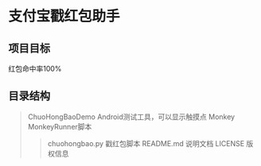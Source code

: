 # 支付宝戳红包助手

## 项目目标
红包命中率100%

## 目录结构
> ChuoHongBaoDemo Android测试工具，可以显示触摸点
> Monkey MonkeyRunner脚本
>> chuohongbao.py 戳红包脚本
> README.md 说明文档
> LICENSE 版权信息
